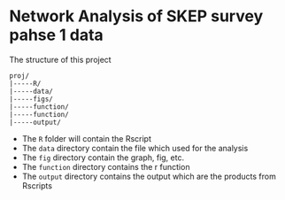 # Network Analysis of SKEP survey pahse 1 data

The structure of this project

```
proj/
|-----R/
|-----data/
|-----figs/
|-----function/
|-----function/
|-----output/
```
- The ``` R ```  folder will contain the Rscript
- The ``` data ``` directory contain the file which used for the analysis
- The ``` fig ``` directory contain the graph, fig, etc. 
- The ``` function ``` directory contains the r function 
- The ``` output ``` directory contains the output which are the products from Rscripts